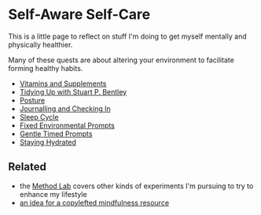 # Self-Aware Self-Care

This is a little page to reflect on stuff I'm doing to get myself mentally and physically healthier.

Many of these quests are about altering your environment to facilitate forming healthy habits.

- [Vitamins and Supplements](db23f53d-4d94-438b-a8f8-342773385254.md)
- [Tidying Up with Stuart P. Bentley](90adcbac-ad7e-4f27-aa36-ca82d75b2679.md)
- [Posture](4c8ef831-d4cb-4292-a651-fbe163f80cae.md)
- [Journalling and Checking In](74453d4a-1474-47d7-a813-cc39cf773bcc.md)
- [Sleep Cycle](1cb4cdd8-be93-46a7-9066-252a9b000b6c.md)
- [Fixed Environmental Prompts](d1c9654e-2c1c-4bd4-a342-75b1e8f3dd04.md)
- [Gentle Timed Prompts](af322860-ce3e-4dda-aec8-b3293b02de7c.md)
- [Staying Hydrated](f4d49e5a-c913-428f-98f3-317febfd6e39.md)

## Related

- the [Method Lab](9a2890e2-a0fa-4484-9c1e-3c7c7ec4f28a.md) covers other kinds of experiments I'm pursuing to try to enhance my lifestyle
- [an idea for a copylefted mindfulness resource](e8817b38-0c9e-406e-a9f2-923b869dba94.md)
